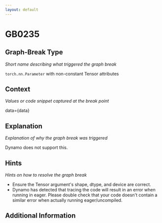 ```yaml
---
layout: default
---
```

# GB0235

## Graph-Break Type
*Short name describing what triggered the graph break*

`torch.nn.Parameter` with non-constant Tensor attributes

## Context
*Values or code snippet captured at the break point*

data={data}

## Explanation
*Explanation of why the graph break was triggered*

Dynamo does not support this.

## Hints
*Hints on how to resolve the graph break*

- Ensure the Tensor argument's shape, dtype, and device are correct.
- Dynamo has detected that tracing the code will result in an error when running in eager. Please double check that your code doesn't contain a similar error when actually running eager/uncompiled.


## Additional Information

<!-- ADDITIONAL INFORMATION START - Add custom information below this line -->

<!-- ADDITIONAL INFORMATION END -->

